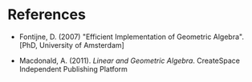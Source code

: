 # References

* Fontijne, D. (2007) "Efficient Implementation of Geometric Algebra".
  [PhD, University of Amsterdam] 

* Macdonald, A. (2011). _Linear and Geometric Algebra_. CreateSpace Independent Publishing
  Platform
